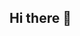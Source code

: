 ## Hi there 👋

<!--
**tahamir16/tahamir16** is a ✨ _special_ ✨ repository because its `README.md` (this file) appears on your GitHub profile.

Here are some ideas to get you started:

- 👂 My name is Taha Mir
- 🔭 I’m a software developer 
- 🌱 I’m currently learning AWS Cloud Practitioner
- 👯 I’m looking to collaborate on ...
- 🤔 I’m looking for help with ...
- 💬 Ask me about ...
- 📫 How to reach me: tahamir161@gmail.com
- 😄 Pronouns: ...
- ⚡ Fun fact: ...
-->
